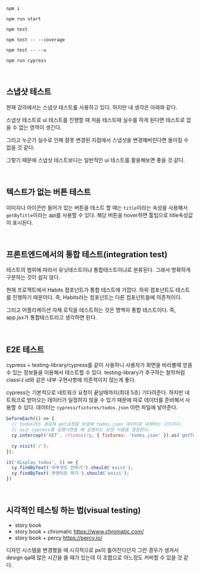 ```shell
npm i

npm run start
```
```shell
npm test

npm test -- --coverage

npm test -- --u
```
```shell
npm run cypress
```
<br/>

## 스냅샷 테스트
현재 강의에서는 스냅샷 테스트를 사용하고 있다. 하지만 내 생각은 아래와 같다.

스냅샷 테스트로 ui 테스트를 진행할 때 처음 테스트때 실수를 하게 된다면 테스트로 잡을 수 없는 영역이 생긴다.

그리고 누군가 실수로 인해 잘못 변경된 지점에서 스냅샷을 변경해버린다면 돌이킬 수 없을 것 같다.

그렇기 때문에 스냅샷 테스트보다는 일반적인 ui 테스트를 활용해보면 좋을 것 같다.

<br/>

## 텍스트가 없는 버튼 테스트
이미지나 아이콘만 들어가 있는 버튼을 테스트 할 때는 `title`이라는 속성을 사용해서 `getByTitle`이라는 api를 사용할 수 있다. 해당 버튼을 hover하면 툴팁으로 title속성값이 표시된다.

<br/>

## 프론트엔드에서의 통합 테스트(integration test)
테스트의 범위에 따라서 유닛테스트이냐 통합테스트이냐로 분류된다. 그래서 명확하게 구분하는 것이 쉽지 않다. 

현재 프로젝트에서 Habits 컴포넌트가 통합 테스트에 가깝다. 하위 컴포넌트도 테스트를 진행하기 때문이다. 즉, Habits라는 컴포넌트는 다른 컴포넌트들에 의존적이다.

그리고 어플리케이션 자체 로직을 테스트하는 것은 명백히 통합 테스트이다. 즉, app.jsx가 통합테스트라고 생각하면 된다.

<br/>

## E2E 테스트
cypress + testing-library/cypress를 같이 사용하니 사용자가 화면을 바라볼때 얻을 수 있는 정보들을 이용해서 테스트할 수 있다. testing-library가 추구하는 철학처럼 class나 id와 같은 내부 구현사항에 의존적이지 않는게 좋다.

cypress는 기본적으로 네트워크 요청이 끝날때까지(최대 5초) 기다려준다. 하지만 네트워크로 받아오는 데이터가 일정하지 않을 수 있기 때문에 따로 데이터를 준비해서 사용할 수 있다. 데이터는 `cypress/fixtures/todos.json` 이런 파일에 넣어준다.

```js
beforeEach(() => {
  // todos라는 경로에 get요청을 보낼때 todos.json 데이터로 대체하는 코드이다.
  // as는 cypress를 실행시켰을 때 실행되는 요청 이름을 결정한다.
  cy.intercept('GET', /(todos)/g, { fixtures: 'todos.json' }).as('getTodos');

  cy.visit('/');
});

it('display todos', () => {
  cy.findByText('아무것도 안하기').should('exist');
  cy.findByText('무엇이든 하기').should('exist');
})
```
<br/>

## 시각적인 테스팅 하는 법(visual testing)
- story book
- story book + chromatic
  https://www.chromatic.com/
- story book + percy
  https://percy.io/

디자인 시스템을 변경했을 때 시각적으로 px이 틀어진다던지 그런 경우가 생겨서 design qa때 많은 시간을 쓸 때가 있는데 이 조합으로 어느정도 커버할 수 있을 것 같다.